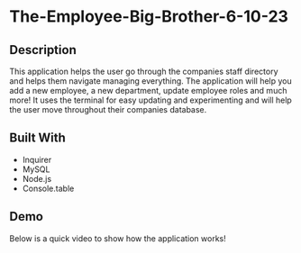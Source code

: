 # The-Employee-Big-Brother-6-10-23
## Description
This application helps the user go through the companies staff directory and helps them navigate managing everything. The application will help you add a new employee, a new department, update employee roles and much more! It uses the terminal for easy updating and experimenting and will help the user move throughout their companies database.
## Built With

- Inquirer
- MySQL
- Node.js
- Console.table

## Demo
Below is a quick video to show how the application works!